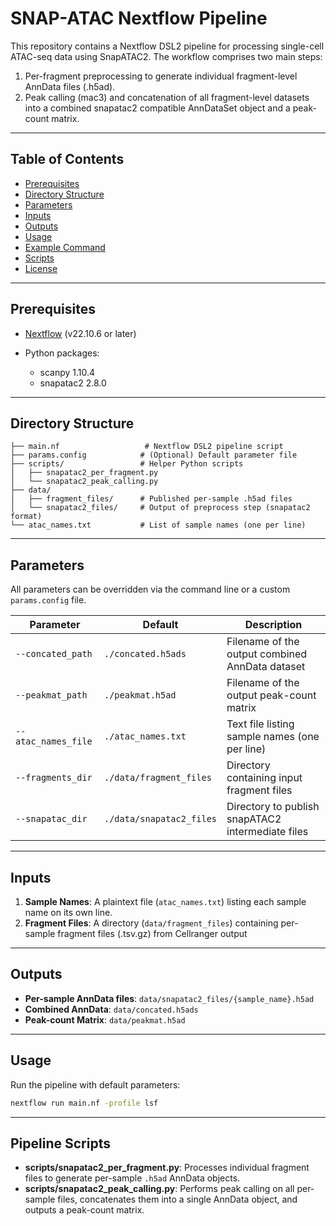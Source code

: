 # SNAP-ATAC Nextflow Pipeline

This repository contains a Nextflow DSL2 pipeline for processing single-cell ATAC-seq data using SnapATAC2. The workflow comprises two main steps:

1. Per-fragment preprocessing to generate individual fragment-level AnnData files (.h5ad).
2. Peak calling (mac3) and concatenation of all fragment-level datasets into a combined snapatac2 compatible AnnDataSet object and a peak-count matrix.

---

## Table of Contents

* [Prerequisites](#prerequisites)
* [Directory Structure](#directory-structure)
* [Parameters](#parameters)
* [Inputs](#inputs)
* [Outputs](#outputs)
* [Usage](#usage)
* [Example Command](#example-command)
* [Scripts](#scripts)
* [License](#license)

---

## Prerequisites

* [Nextflow](https://www.nextflow.io/) (v22.10.6 or later)
* Python packages:

  * scanpy 1.10.4
  * snapatac2 2.8.0

---

## Directory Structure

```
├── main.nf                   # Nextflow DSL2 pipeline script
├── params.config            # (Optional) Default parameter file
├── scripts/                 # Helper Python scripts
│   ├── snapatac2_per_fragment.py
│   └── snapatac2_peak_calling.py
├── data/
│   ├── fragment_files/      # Published per-sample .h5ad files
│   └── snapatac2_files/     # Output of preprocess step (snapatac2 format)
└── atac_names.txt           # List of sample names (one per line)
```

---

## Parameters

All parameters can be overridden via the command line or a custom `params.config` file.

| Parameter           | Default                  | Description                                       |
| ------------------- | ------------------------ | ------------------------------------------------- |
| `--concated_path`   | `./concated.h5ads`       | Filename of the output combined AnnData dataset   |
| `--peakmat_path`    | `./peakmat.h5ad`         | Filename of the output peak-count matrix          |
| `--atac_names_file` | `./atac_names.txt`       | Text file listing sample names (one per line)     |
| `--fragments_dir`   | `./data/fragment_files`  | Directory containing input fragment files         |
| `--snapatac_dir`    | `./data/snapatac2_files` | Directory to publish snapATAC2 intermediate files |

---

## Inputs

1. **Sample Names**: A plaintext file (`atac_names.txt`) listing each sample name on its own line.
2. **Fragment Files**: A directory (`data/fragment_files`) containing per-sample fragment files (.tsv.gz) from Cellranger output

---

## Outputs

* **Per-sample AnnData files**: `data/snapatac2_files/{sample_name}.h5ad`
* **Combined AnnData**: `data/concated.h5ads`
* **Peak-count Matrix**: `data/peakmat.h5ad`

---

## Usage

Run the pipeline with default parameters:

```bash
nextflow run main.nf -profile lsf
```

---

## Pipeline Scripts

* **scripts/snapatac2\_per\_fragment.py**: Processes individual fragment files to generate per-sample `.h5ad` AnnData objects.
* **scripts/snapatac2\_peak\_calling.py**: Performs peak calling on all per-sample files, concatenates them into a single AnnData object, and outputs a peak-count matrix.

